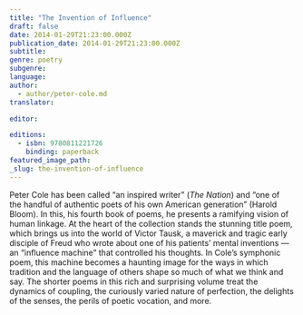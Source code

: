 ```yaml
---
title: "The Invention of Influence"
draft: false
date: 2014-01-29T21:23:00.000Z
publication_date: 2014-01-29T21:23:00.000Z
subtitle:
genre: poetry
subgenre:
language:
author:
  - author/peter-cole.md
translator:

editor:

editions:
  - isbn: 9780811221726
    binding: paperback
featured_image_path:
_slug: the-invention-of-influence
---
```


Peter Cole has been called “an inspired writer” (_The Nation_) and “one of the handful of authentic poets of his own American generation” (Harold Bloom). In this, his fourth book of poems, he presents a ramifying vision of human linkage. At the heart of the collection stands the stunning title poem, which brings us into the world of Victor Tausk, a maverick and tragic early disciple of Freud who wrote about one of his patients’ mental inventions — an “influence machine” that controlled his thoughts. In Cole’s symphonic poem, this machine becomes a haunting image for the ways in which tradition and the language of others shape so much of what we think and say. The shorter poems in this rich and surprising volume treat the dynamics of coupling, the curiously varied nature of perfection, the delights of the senses, the perils of poetic vocation, and more.

